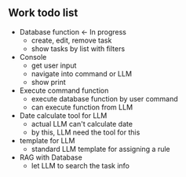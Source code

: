 ## Work todo list
- Database function <- In progress
    - create, edit, remove task
    - show tasks by list with filters
- Console
    - get user input
    - navigate into command or LLM
    - show print
- Execute command function
    - execute database function by user command
    - can execute function from LLM
- Date calculate tool for LLM
    - actual LLM can't calculate date
    - by this, LLM need the tool for this
- template for LLM
    - standard LLM template for assigning a rule
- RAG with Database
    - let LLM to search the task info